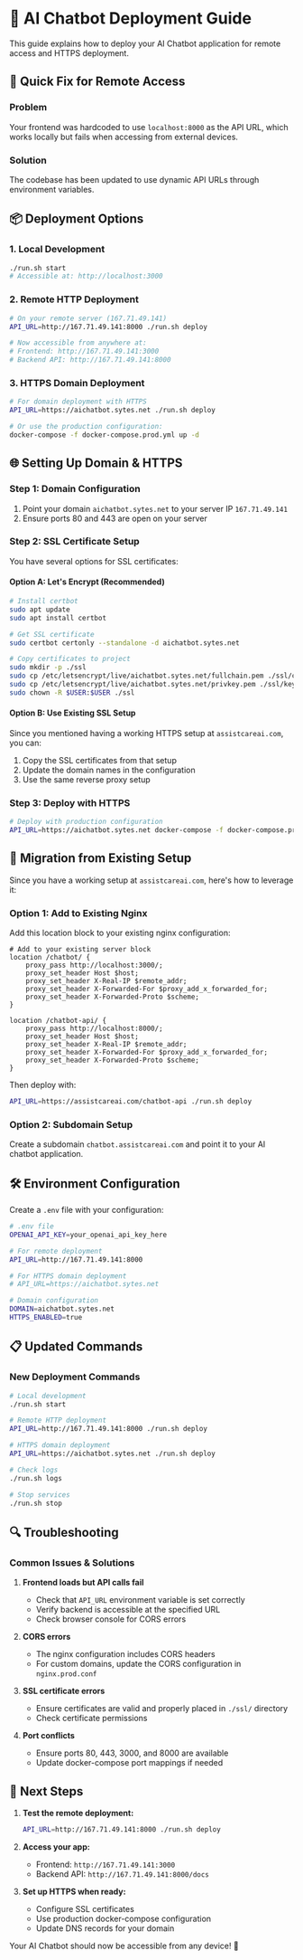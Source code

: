 # 🚀 AI Chatbot Deployment Guide

This guide explains how to deploy your AI Chatbot application for remote access and HTTPS deployment.

## 🔧 Quick Fix for Remote Access

### Problem
Your frontend was hardcoded to use `localhost:8000` as the API URL, which works locally but fails when accessing from external devices.

### Solution
The codebase has been updated to use dynamic API URLs through environment variables.

## 📦 Deployment Options

### 1. Local Development
```bash
./run.sh start
# Accessible at: http://localhost:3000
```

### 2. Remote HTTP Deployment
```bash
# On your remote server (167.71.49.141)
API_URL=http://167.71.49.141:8000 ./run.sh deploy

# Now accessible from anywhere at:
# Frontend: http://167.71.49.141:3000
# Backend API: http://167.71.49.141:8000
```

### 3. HTTPS Domain Deployment
```bash
# For domain deployment with HTTPS
API_URL=https://aichatbot.sytes.net ./run.sh deploy

# Or use the production configuration:
docker-compose -f docker-compose.prod.yml up -d
```

## 🌐 Setting Up Domain & HTTPS

### Step 1: Domain Configuration
1. Point your domain `aichatbot.sytes.net` to your server IP `167.71.49.141`
2. Ensure ports 80 and 443 are open on your server

### Step 2: SSL Certificate Setup
You have several options for SSL certificates:

#### Option A: Let's Encrypt (Recommended)
```bash
# Install certbot
sudo apt update
sudo apt install certbot

# Get SSL certificate
sudo certbot certonly --standalone -d aichatbot.sytes.net

# Copy certificates to project
sudo mkdir -p ./ssl
sudo cp /etc/letsencrypt/live/aichatbot.sytes.net/fullchain.pem ./ssl/cert.pem
sudo cp /etc/letsencrypt/live/aichatbot.sytes.net/privkey.pem ./ssl/key.pem
sudo chown -R $USER:$USER ./ssl
```

#### Option B: Use Existing SSL Setup
Since you mentioned having a working HTTPS setup at `assistcareai.com`, you can:
1. Copy the SSL certificates from that setup
2. Update the domain names in the configuration
3. Use the same reverse proxy setup

### Step 3: Deploy with HTTPS
```bash
# Deploy with production configuration
API_URL=https://aichatbot.sytes.net docker-compose -f docker-compose.prod.yml up -d
```

## 🔄 Migration from Existing Setup

Since you have a working setup at `assistcareai.com`, here's how to leverage it:

### Option 1: Add to Existing Nginx
Add this location block to your existing nginx configuration:

```nginx
# Add to your existing server block
location /chatbot/ {
    proxy_pass http://localhost:3000/;
    proxy_set_header Host $host;
    proxy_set_header X-Real-IP $remote_addr;
    proxy_set_header X-Forwarded-For $proxy_add_x_forwarded_for;
    proxy_set_header X-Forwarded-Proto $scheme;
}

location /chatbot-api/ {
    proxy_pass http://localhost:8000/;
    proxy_set_header Host $host;
    proxy_set_header X-Real-IP $remote_addr;
    proxy_set_header X-Forwarded-For $proxy_add_x_forwarded_for;
    proxy_set_header X-Forwarded-Proto $scheme;
}
```

Then deploy with:
```bash
API_URL=https://assistcareai.com/chatbot-api ./run.sh deploy
```

### Option 2: Subdomain Setup
Create a subdomain `chatbot.assistcareai.com` and point it to your AI chatbot application.

## 🛠 Environment Configuration

Create a `.env` file with your configuration:

```bash
# .env file
OPENAI_API_KEY=your_openai_api_key_here

# For remote deployment
API_URL=http://167.71.49.141:8000

# For HTTPS domain deployment
# API_URL=https://aichatbot.sytes.net

# Domain configuration
DOMAIN=aichatbot.sytes.net
HTTPS_ENABLED=true
```

## 📋 Updated Commands

### New Deployment Commands
```bash
# Local development
./run.sh start

# Remote HTTP deployment
API_URL=http://167.71.49.141:8000 ./run.sh deploy

# HTTPS domain deployment
API_URL=https://aichatbot.sytes.net ./run.sh deploy

# Check logs
./run.sh logs

# Stop services
./run.sh stop
```

## 🔍 Troubleshooting

### Common Issues & Solutions

1. **Frontend loads but API calls fail**
   - Check that `API_URL` environment variable is set correctly
   - Verify backend is accessible at the specified URL
   - Check browser console for CORS errors

2. **CORS errors**
   - The nginx configuration includes CORS headers
   - For custom domains, update the CORS configuration in `nginx.prod.conf`

3. **SSL certificate errors**
   - Ensure certificates are valid and properly placed in `./ssl/` directory
   - Check certificate permissions

4. **Port conflicts**
   - Ensure ports 80, 443, 3000, and 8000 are available
   - Update docker-compose port mappings if needed

## 🎯 Next Steps

1. **Test the remote deployment:**
   ```bash
   API_URL=http://167.71.49.141:8000 ./run.sh deploy
   ```

2. **Access your app:**
   - Frontend: `http://167.71.49.141:3000`
   - Backend API: `http://167.71.49.141:8000/docs`

3. **Set up HTTPS when ready:**
   - Configure SSL certificates
   - Use production docker-compose configuration
   - Update DNS records for your domain

Your AI Chatbot should now be accessible from any device! 🎉